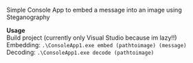 Simple Console App to embed a message into an image using Steganography


**Usage** <br>
Build project (currently only Visual Studio because im lazy!!) <br>
Embedding: ```.\ConsoleApp1.exe embed (pathtoimage) (message)``` <br>
Decoding: ```.\ConsoleApp1.exe decode (pathtoimage)```
